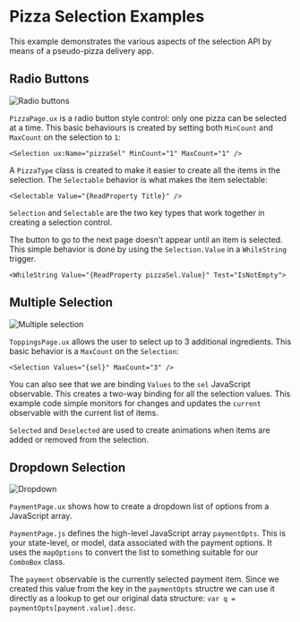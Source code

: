# Pizza Selection Examples

This example demonstrates the various aspects of the selection API by means of a pseudo-pizza delivery app.

## Radio Buttons

![Radio buttons](https://github.com/fusetools/fuse-samples/blob/master/Samples/Controls/Selection/gifs/radio-buttons.gif)

`PizzaPage.ux` is a radio button style control: only one pizza can be selected at a time. This basic behaviours is created by setting both `MinCount` and `MaxCount` on the selection to `1`:

	<Selection ux:Name="pizzaSel" MinCount="1" MaxCount="1" />

A `PizzaType` class is created to make it easier to create all the items in the selection. The `Selectable` behavior is what makes the item selectable:

	<Selectable Value="{ReadProperty Title}" />
	
`Selection` and `Selectable` are the two key types that work together in creating a selection control.

The button to go to the next page doesn't appear until an item is selected. This simple behavior is done by using the `Selection.Value` in a `WhileString` trigger.

	<WhileString Value="{ReadProperty pizzaSel.Value}" Test="IsNotEmpty">
	
	
## Multiple Selection	

![Multiple selection](https://github.com/fusetools/fuse-samples/blob/master/Samples/Controls/Selection/gifs/multiple.gif)

`ToppingsPage.ux` allows the user to select up to 3 additional ingredients. This basic behavior is a `MaxCount` on the `Selection`:

	<Selection Values="{sel}" MaxCount="3" />
	
You can also see that we are binding `Values` to the `sel` JavaScript observable. This creates a two-way binding for all the selection values. This example code simple monitors for changes and updates the `current` observable with the current list of items.

`Selected` and `Deselected` are used to create animations when items are added or removed from the selection.


## Dropdown Selection

![Dropdown](https://github.com/fusetools/fuse-samples/blob/master/Samples/Controls/Selection/gifs/dropdown.gif)

`PaymentPage.ux` shows how to create a dropdown list of options from a JavaScript array.

`PaymentPage.js` defines the high-level JavaScript array `paymentOpts`. This is your state-level, or model, data associated with the payment options. It uses the `mapOptions` to convert the list to something suitable for our `ComboBox` class.

The `payment` observable is the currently selected payment item. Since we created this value from the key in the `paymentOpts` structre we can use it directly as a lookup to get our original data structure: `var q = paymentOpts[payment.value].desc`.
